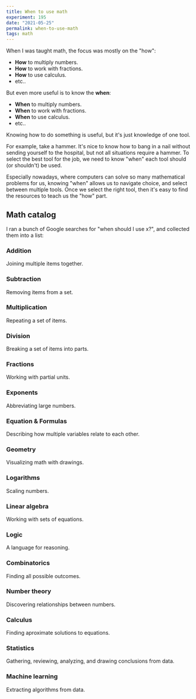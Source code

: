 ```yaml
---
title: When to use math
experiment: 195
date: "2021-05-25"
permalink: when-to-use-math
tags: math
---
```


When I was taught math, the focus was mostly on the "how":

- **How** to multiply numbers.
- **How** to work with fractions.
- **How** to use calculus.
- etc..

But even more useful is to know the **when**:

- **When** to multiply numbers.
- **When** to work with fractions.
- **When** to use calculus.
- etc..

Knowing how to do something is useful, but it's just knowledge of one tool.

For example, take a hammer. It's nice to know how to bang in a nail without  sending yourself to the hospital, but not all situations require a hammer. To select the best tool for the job, we need to know "when" each tool should (or shouldn't) be used.

Especially nowadays, where computers can solve so many mathematical problems for us, knowing "when" allows us to navigate choice, and select between multiple tools. Once we select the right tool, then it's easy to find the resources to teach us the "how" part.

## Math catalog

I ran a bunch of Google searches for "when should I use x?", and collected them into a list:

### Addition

Joining multiple items together.

### Subtraction

Removing items from a set.

### Multiplication

Repeating a set of items.

### Division

Breaking a set of items into parts.

### Fractions

Working with partial units.

### Exponents

Abbreviating large numbers.

### Equation & Formulas

Describing how multiple variables relate to each other.

### Geometry

Visualizing math with drawings.

### Logarithms

Scaling numbers.

### Linear algebra

Working with sets of equations.

### Logic

A language for reasoning.

### Combinatorics

Finding all possible outcomes.

### Number theory

Discovering relationships between numbers.

### Calculus

Finding aproximate solutions to equations.

### Statistics

Gathering, reviewing, analyzing, and drawing conclusions from data.

### Machine learning

Extracting algorithms from data.
